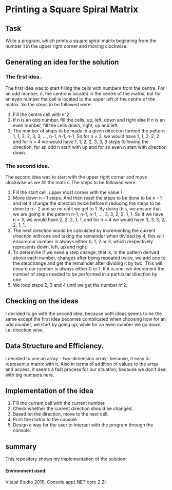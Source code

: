# Printing a Square Spiral Matrix

## Task
Write a program, which prints a square spiral matrix beginning from the number 1 in the upper right corner and moving clockwise.

## Generating an idea for the solution
### The first idea. 
The first idea was to start filling the cells with numbers from the centre. For an odd number, n, the centre is located in the centre of the matrix, but for an even number the cell is located to the upper left of the centre of the matrix. So the steps to be followed were:
1. Fill the centre cell with n^2
2. If n is an odd number, fill the cells, up, left, down and right else if n is an even number, fill the cells down, right, up and left. 
3. The number of steps to be made in a given direction formed the pattern 1, 1, 2, 2, 3, 3, ..., n-1, n-1, n-1. So for n = 3, we would have 1, 1, 2, 2, 2 and for n = 4 we would have 1, 1, 2, 2, 3, 3, 3 steps following the direction, for an odd n start with up and for an even n start with direction down.

### The second idea.
The second idea was to start with the upper right corner and move clockwise as we fill the matrix. The steps to be followed were:
1. Fill the start cell, upper most corner with the value 1.
2. Move down n - 1 steps. And then reset the steps to be done to be n - 1 and let it change the direction twice before it reducing the steps to be done to n - 2 and so on until we get to 1. By doing this, we ensure that we are going in the pattern n-1, n-1, n-1, ..., 3, 3, 2, 2, 1, 1. So if we have n = 3, we would have 2, 2, 2, 1, 1, and for n = 4 we would have 3, 3, 3, 2, 2, 1, 1. 
3. The next direction would be calculated by incrementing the current direction with one and taking the remainder when divided by 4, this will ensure our number is always either 0, 1, 2 or 3, which respectively represents down, left, up and right.
4. To determine if we need a step change, that is, in the pattern derived above each number, changes after being repeated twice, we add one to the stepchange and get the remainder after dividing it by two. This will ensure our number is always either 0 or 1. If it is one, we decrement the number of steps needed to be performed in a particular direction by one.
5. We loop steps 2, 3 and 4 until we get the number n^2.

## Checking on the ideas
I decided to go with the second idea, because both ideas seems to be the same except the first idea becomes complicated when choosing how for an odd number, we start by going up, while for an even number we go down, i.e. direction wise. 

## Data Structure and Efficiency.
I decided to use an array - two-dimension array- because, it easy to represent a matrix with it. Also in terms of addition of values to the array and access, it seems a fast process for our situation, because we don't deal with big numbers here. 

## Implementation of the idea
1. Fill the current cell with the current number.
2. Check whether the current direction should be changed.
3. Based on the direction, move to the next cell.
4. Print the matrix to the console.
5. Design a way for the user to interact with the program through the console.

## summary
This repository shows my implementation of the solution:

#### Environment used:
Visual Studio 2019, Console app(.NET core 2.2)